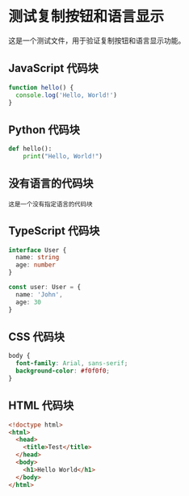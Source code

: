 # 测试复制按钮和语言显示

这是一个测试文件，用于验证复制按钮和语言显示功能。

## JavaScript 代码块

```javascript
function hello() {
  console.log('Hello, World!')
}
```

## Python 代码块

```python
def hello():
    print("Hello, World!")
```

## 没有语言的代码块

```
这是一个没有指定语言的代码块
```

## TypeScript 代码块

```typescript
interface User {
  name: string
  age: number
}

const user: User = {
  name: 'John',
  age: 30
}
```

## CSS 代码块

```css
body {
  font-family: Arial, sans-serif;
  background-color: #f0f0f0;
}
```

## HTML 代码块

```html
<!doctype html>
<html>
  <head>
    <title>Test</title>
  </head>
  <body>
    <h1>Hello World</h1>
  </body>
</html>
```
